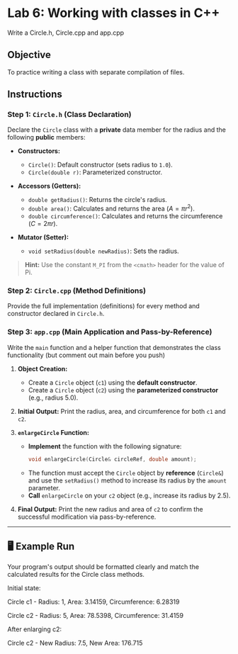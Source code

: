 # Lab 6: Working with classes in C++

Write a Circle.h, Circle.cpp and app.cpp

## Objective
To practice writing a class with separate compilation of files.

## Instructions

### Step 1: `Circle.h` (Class Declaration)
Declare the `Circle` class with a **private** data member for the radius and the following **public** members:

* **Constructors:**
    * `Circle()`: Default constructor (sets radius to `1.0`).
    * `Circle(double r)`: Parameterized constructor.
* **Accessors (Getters):**
    * `double getRadius()`: Returns the circle's radius.
    * `double area()`: Calculates and returns the area ($A = \pi r^2$).
    * `double circumference()`: Calculates and returns the circumference ($C = 2 \pi r$).

* **Mutator (Setter):**
    * `void setRadius(double newRadius)`: Sets the radius.

> **Hint:** Use the constant `M_PI` from the `<cmath>` header for the value of Pi.

### Step 2: `Circle.cpp` (Method Definitions)
Provide the full implementation (definitions) for every method and constructor declared in `Circle.h`.

### Step 3: `app.cpp` (Main Application and Pass-by-Reference)
Write the `main` function and a helper function that demonstrates the class functionality (but comment out main before you push)

1.  **Object Creation:**
    * Create a `Circle` object (`c1`) using the **default constructor**.
    * Create a `Circle` object (`c2`) using the **parameterized constructor** (e.g., radius 5.0).
2.  **Initial Output:** Print the radius, area, and circumference for both `c1` and `c2`.
3.  **`enlargeCircle` Function:**
    * **Implement** the function with the following signature:
        ```cpp
        void enlargeCircle(Circle& circleRef, double amount);
        ```
    * The function must accept the `Circle` object by **reference** (`Circle&`) and use the `setRadius()` method to increase its radius by the `amount` parameter.
    * **Call** `enlargeCircle` on your `c2` object (e.g., increase its radius by 2.5).

4.  **Final Output:** Print the new radius and area of `c2` to confirm the successful modification via pass-by-reference.

---

## 🖥️ Example Run
Your program's output should be formatted clearly and match the calculated results for the Circle class methods.

Initial state:

Circle c1 - Radius: 1, Area: 3.14159, Circumference: 6.28319

Circle c2 - Radius: 5, Area: 78.5398, Circumference: 31.4159

After enlarging c2:

Circle c2 - New Radius: 7.5, New Area: 176.715
